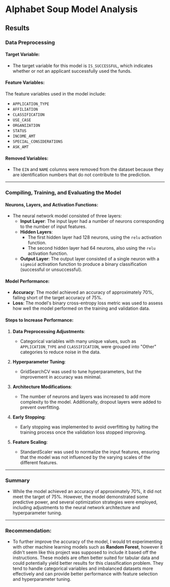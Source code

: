 # Alphabet Soup Model Analysis

## Results

### Data Preprocessing

#### Target Variable:
- The target variable for this model is `IS_SUCCESSFUL`, which indicates whether or not an applicant successfully used the funds.

#### Feature Variables:
The feature variables used in the model include:
- `APPLICATION_TYPE`
- `AFFILIATION`
- `CLASSIFICATION`
- `USE_CASE`
- `ORGANIZATION`
- `STATUS`
- `INCOME_AMT`
- `SPECIAL_CONSIDERATIONS`
- `ASK_AMT`

#### Removed Variables:
- The `EIN` and `NAME` columns were removed from the dataset because they are identification numbers that do not contribute to the prediction.

---

### Compiling, Training, and Evaluating the Model

#### Neurons, Layers, and Activation Functions:
- The neural network model consisted of three layers:
  - **Input Layer**: The input layer had a number of neurons corresponding to the number of input features.
  - **Hidden Layers**:
    - The first hidden layer had 128 neurons, using the `relu` activation function.
    - The second hidden layer had 64 neurons, also using the `relu` activation function.
  - **Output Layer**: The output layer consisted of a single neuron with a `sigmoid` activation function to produce a binary classification (successful or unsuccessful).

#### Model Performance:
- **Accuracy**: The model achieved an accuracy of approximately 70%, falling short of the target accuracy of 75%.
- **Loss**: The model's binary cross-entropy loss metric was used to assess how well the model performed on the training and validation data.

#### Steps to Increase Performance:
1. **Data Preprocessing Adjustments**: 
   - Categorical variables with many unique values, such as `APPLICATION_TYPE` and `CLASSIFICATION`, were grouped into "Other" categories to reduce noise in the data.
   
2. **Hyperparameter Tuning**: 
   - GridSearchCV was used to tune hyperparameters, but the improvement in accuracy was minimal.
   
3. **Architecture Modifications**: 
   - The number of neurons and layers was increased to add more complexity to the model. Additionally, dropout layers were added to prevent overfitting.
   
4. **Early Stopping**: 
   - Early stopping was implemented to avoid overfitting by halting the training process once the validation loss stopped improving.
   
5. **Feature Scaling**: 
   - StandardScaler was used to normalize the input features, ensuring that the model was not influenced by the varying scales of the different features.

---

### Summary
- While the model achieved an accuracy of approximately 70%, it did not meet the target of 75%. However, the model demonstrated some predictive power, and several optimization strategies were employed, including adjustments to the neural network architecture and hyperparameter tuning.

---

### Recommendation:
- To further improve the accuracy of the model, I would trt experimenting with other machine learning models such as **Random Forest**, however it didn't seem like this project was supposed to include it based off the instructions. These models are often better suited for tabular data and could potentially yield better results for this classification problem. They tend to handle categorical variables and imbalanced datasets more effectively and can provide better performance with feature selection and hyperparameter tuning.
